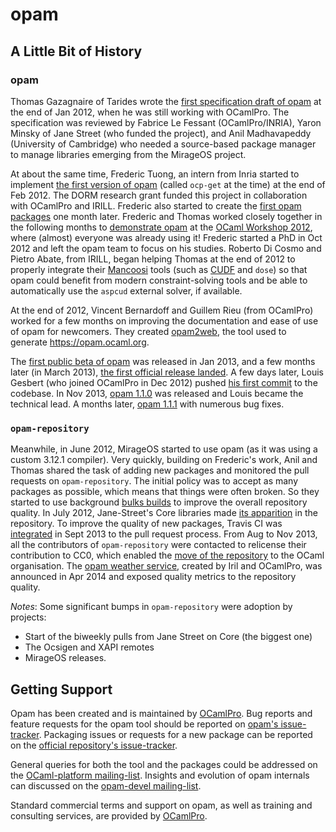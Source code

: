 # opam

## A Little Bit of History

### opam

Thomas Gazagnaire of Tarides wrote the [first specification draft of opam](https://github.com/ocaml/opam/blob/30598a59c98554057ce2beda80f0d31474b94150/specs/roadmap.pdf?raw=true) at the end of Jan 2012, when he was still working with OCamlPro. The specification was reviewed by Fabrice Le Fessant (OCamlPro/INRIA), Yaron Minsky of Jane Street (who funded the project), and Anil Madhavapeddy (University of Cambridge) who needed a source-based package manager to manage libraries emerging from the MirageOS project.

At about the same time, Frederic Tuong, an intern from Inria started to implement [the first version of opam](https://github.com/ocaml/opam/commits/master?page=112)
(called `ocp-get` at the time) at the end of Feb 2012. The DORM research grant funded this project in collaboration with OCamlPro and IRILL. Frederic also started to create the
[first opam packages](https://github.com/ocaml/opam-repository/commits/master?page=200) 
one month later. Frederic and Thomas worked
closely together in the following months to [demonstrate opam](https://www.youtube.com/watch?v=ivLqeRZJTGs) at the
[OCaml Workshop 2012](http://oud.ocaml.org/2012/), where (almost) everyone was already using it!
Frederic started a PhD in Oct 2012 and left the opam team to focus on his studies. Roberto Di
Cosmo and Pietro Abate, from IRILL, began helping Thomas at the end of 2012 to properly integrate their [Mancoosi](http://www.mancoosi.org/) tools (such as [CUDF](http://www.mancoosi.org/cudf/) and `dose`) so that opam could benefit from modern constraint-solving tools and be able to automatically use the
`aspcud` external solver, if available.

At the end of 2012, Vincent Bernardoff and Guillem Rieu (from OCamlPro) worked for a few months on improving the documentation and ease of use of opam for newcomers. They created [opam2web](https://github.com/ocaml/opam2web), the tool used to generate https://opam.ocaml.org.

The [first public beta of opam](http://www.ocamlpro.com/blog/2013/01/17/opam-beta.html)
 was released in Jan 2013, and a few
months later (in March 2013), [the first official release landed](http://www.ocamlpro.com/blog/2013/03/14/opam-1.0.0.html).
A few days later, Louis Gesbert (who joined OCamlPro in Dec 2012)
pushed [his first commit](https://github.com/ocaml/opam/commit/c56cf5e1e244cee9f707da8b682996bbc5dd31ff)
to the codebase. In Nov 2013,
[opam 1.1.0](https://opam.ocaml.org/blog/opam-1-1-0-released/) was released and Louis became the
technical lead. A months later, [opam 1.1.1](https://opam.ocaml.org/blog/opam-1-1-1-released/) with numerous bug fixes.

### `opam-repository`

Meanwhile, in June 2012, MirageOS started to use opam (as it was using a
custom 3.12.1 compiler). Very quickly, building on Frederic's work, Anil and Thomas shared the task
of adding new packages and monitored the pull requests on
`opam-repository`. The initial policy was to accept as many packages as
possible, which means that things were often broken. So they started
to use background [bulks builds](https://github.com/avsm/opam-bulk-logs)
 to improve the overall repository
quality. In July 2012, Jane-Street's Core libraries made [its
apparition](https://github.com/ocaml/opam-repository/commit/bad688d0f49f6c750525b0047b336eb8606e419d)
 in the repository. To improve the quality of new
packages, Travis CI was [integrated](https://github.com/ocaml/opam-repository/commit/2671cb1e968e084c13989762ea43fc1a5b4703d7) in Sept 2013 to the pull request
process. From Aug to Nov 2013, all the contributors of `opam-repository`
were contacted to relicense their contribution to CC0, which enabled the
[move of the repository](https://github.com/ocaml/opam-repository/issues/955)
to the OCaml organisation. The [opam
weather service](http://ows.irill.org/),
created by Iril and OCamlPro, was announced in
Apr 2014 and exposed quality metrics to the repository quality.

*Notes*: Some significant bumps in `opam-repository` were adoption by projects: 
- Start of the biweekly pulls from Jane Street on Core (the biggest one)
- The Ocsigen and XAPI remotes
- MirageOS releases.

## Getting Support

Opam has been created and is maintained by [OCamlPro](http://www.ocamlpro.com/). Bug reports and feature requests for the opam tool should be reported on [opam's issue-tracker](https://github.com/ocaml/opam/issues). Packaging issues or requests for a new package can be reported on the [official repository's issue-tracker](https://github.com/ocaml/opam-repository/issues).

General queries for both the tool and the packages could be addressed on the [OCaml-platform mailing-list](http://lists.ocaml.org/listinfo/platform). Insights and evolution of opam internals can discussed on the [opam-devel mailing-list](http://lists.ocaml.org/listinfo/opam-devel).

Standard commercial terms and support on opam, as well as training and consulting services, are provided by [OCamlPro](http://www.ocamlpro.com/).
